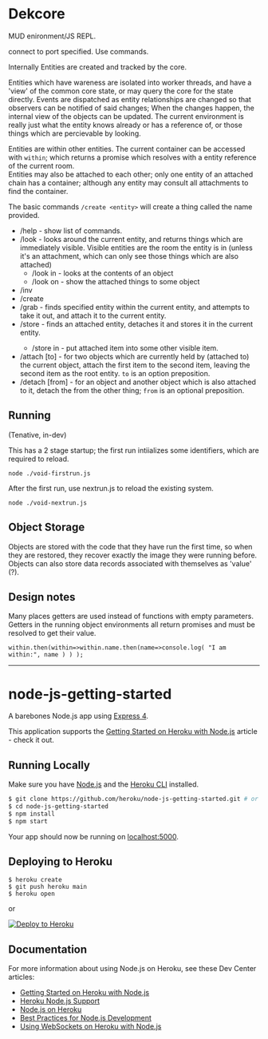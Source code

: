 # Dekcore

MUD enironment/JS REPL.

connect to port specified.   Use commands.

Internally Entities are created and tracked by the core.

Entities which have wareness are isolated into worker threads, and have a 'view' of the common core state, or may query the core for the state directly. 
Events are dispatched as entity relationships are changed so that observers can be notified of said changes;
When the changes happen, the internal view of the objects can be updated.  The current environment is really just what the entity knows already or has a reference of, or
those things which are percievable by looking.

Entities are within other entities.  The current container can be accessed with `within`; which returns a promise which resolves with a entity reference of the current room.  
Entities may also be attached to each other; only one entity of an attached chain has a container; although any entity may consult all attachments to find the container.

The basic commands `/create <entity>` will create a thing called the name provided.

 - /help - show list of commands.
 - /look - looks around the current entity, and returns things which are immediately visible.  Visible entities are the room the entity is in (unless it's an attachment, which can only see those things which are also attached)
   - /look in <thing> - looks at the contents of an object
   - /look on <thing> - show the attached things to some object
 - /inv
 - /create
 - /grab <thing> - finds specified entity within the current entity, and attempts to take it out, and attach it to the current entity.  
 - /store <thing> - finds an attached entity, detaches it and stores it in the current entity.
   - /store <thing> in <other thing> - put attached item into some other visible item.
 - /attach <thing> [to] <other thing> - for two objects which are currently held by (attached to) the current object, attach the first item to the second item, leaving the second item as the root entity. `to` is an option preposition.
 - /detach <thing> [from] <other thing> - for an object and another object which is also attached to it, detach the <thing> from the other thing;  `from` is an optional preposition.
  

## Running

(Tenative, in-dev)

This has a 2 stage startup; the first run intiializes some identifiers, which are required to reload.

```
node ./void-firstrun.js
```

After the first run, use nextrun.js to reload the existing system.

```
node ./void-nextrun.js
```


## Object Storage

Objects are stored with the code that they have run the first time, so when they are restored, they recover exactly the image they were running before.
Objects can also store data records associated with themselves as 'value' (?).

## Design notes

Many places getters are used instead of functions with empty parameters.  Getters in the running object environments all return promises and must be resolved to get their value.

```
within.then(within=>within.name.then(name=>console.log( "I am within:", name ) ) );
```


































---

# node-js-getting-started

A barebones Node.js app using [Express 4](http://expressjs.com/).

This application supports the [Getting Started on Heroku with Node.js](https://devcenter.heroku.com/articles/getting-started-with-nodejs) article - check it out.

## Running Locally

Make sure you have [Node.js](http://nodejs.org/) and the [Heroku CLI](https://cli.heroku.com/) installed.

```sh
$ git clone https://github.com/heroku/node-js-getting-started.git # or clone your own fork
$ cd node-js-getting-started
$ npm install
$ npm start
```

Your app should now be running on [localhost:5000](http://localhost:5000/).

## Deploying to Heroku

```
$ heroku create
$ git push heroku main
$ heroku open
```
or

[![Deploy to Heroku](https://www.herokucdn.com/deploy/button.png)](https://heroku.com/deploy)

## Documentation

For more information about using Node.js on Heroku, see these Dev Center articles:

- [Getting Started on Heroku with Node.js](https://devcenter.heroku.com/articles/getting-started-with-nodejs)
- [Heroku Node.js Support](https://devcenter.heroku.com/articles/nodejs-support)
- [Node.js on Heroku](https://devcenter.heroku.com/categories/nodejs)
- [Best Practices for Node.js Development](https://devcenter.heroku.com/articles/node-best-practices)
- [Using WebSockets on Heroku with Node.js](https://devcenter.heroku.com/articles/node-websockets)
